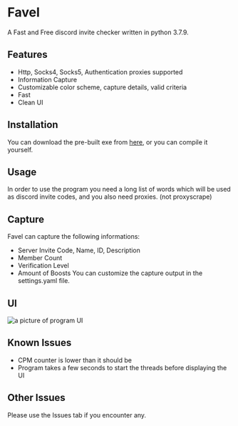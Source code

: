 # Favel
A Fast and Free discord invite checker written in python 3.7.9.
## Features
- Http, Socks4, Socks5, Authentication proxies supported
- Information Capture
- Customizable color scheme, capture details, valid criteria
- Fast
- Clean UI
## Installation
You can download the pre-built exe from [here](https://pages.github.com/), or you can compile it yourself.
## Usage
In order to use the program you need a long list of words which will be used as discord invite codes, and you also need proxies. (not proxyscrape)
## Capture
Favel can capture the following informations:
- Server Invite Code, Name, ID, Description
- Member Count
- Verification Level
- Amount of Boosts
You can customize the capture output in the settings.yaml file.
## UI
![a picture of program UI](https://cdn.discordapp.com/attachments/441646566831423508/956216787417063494/favel.png)
## Known Issues
- CPM counter is lower than it should be
- Program takes a few seconds to start the threads before displaying the UI
## Other Issues
Please use the Issues tab if you encounter any.
